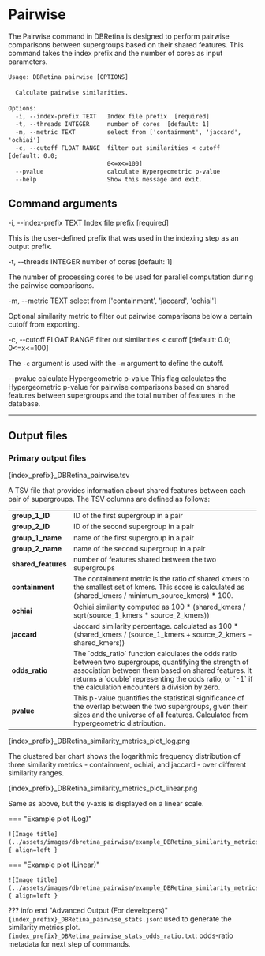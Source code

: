 # Pairwise

The Pairwise command in DBRetina is designed to perform pairwise comparisons between supergroups based on their shared features. This command takes the index prefix and the number of cores as input parameters.


```
Usage: DBRetina pairwise [OPTIONS]

  Calculate pairwise similarities.

Options:
  -i, --index-prefix TEXT   Index file prefix  [required]
  -t, --threads INTEGER     number of cores  [default: 1]
  -m, --metric TEXT         select from ['containment', 'jaccard', 'ochiai']
  -c, --cutoff FLOAT RANGE  filter out similarities < cutoff  [default: 0.0;
                            0<=x<=100]
  --pvalue                  calculate Hypergeometric p-value
  --help                    Show this message and exit.
```

## Command arguments

<span class="cmd"> -i, --index-prefix TEXT   Index file prefix  [required] </span>

This is the user-defined prefix that was used in the indexing step as an output prefix.

<span class="cmd"> -t, --threads INTEGER     number of cores  [default: 1] </span>

The number of processing cores to be used for parallel computation during the pairwise comparisons.

<span class="cmd"> -m, --metric TEXT         select from ['containment', 'jaccard', 'ochiai'] </span>

Optional similarity metric to filter out pairwise comparisons below a certain cutoff from exporting.

<span class="cmd"> -c, --cutoff FLOAT RANGE filter out similarities < cutoff  [default: 0.0; 0<=x<=100] </span>

The `-c` argument is used with the `-m` argument to define the cutoff.

<span class="cmd"> --pvalue                  calculate Hypergeometric p-value </span>
This flag calculates the Hypergeometric p-value for pairwise comparisons based on shared features between supergroups and the total number of features in the database.

---

## Output files

### Primary output files

<span class="cmd"> {index_prefix}_DBRetina_pairwise.tsv </span>

A TSV file that provides information about shared features between each pair of supergroups. The TSV columns are defined as follows:

<table>
  <tbody>
    <tr>
      <td><strong>group_1_ID</strong></td>
      <td>ID of the first supergroup in a pair</td>
    </tr>
    <tr>
      <td><strong>group_2_ID</strong></td>
      <td>ID of the second supergroup in a pair</td>
    </tr>
    <tr>
      <td><strong>group_1_name</strong></td>
      <td>name of the first supergroup in a pair</td>
    </tr>
    <tr>
      <td><strong>group_2_name</strong></td>
      <td>name of the second supergroup in a pair</td>
    </tr>
    <tr>
      <td><strong>shared_features</strong></td>
      <td>number of features shared between the two supergroups</td>
    </tr>
    <tr>
      <td><strong>containment</strong></td>
      <td>The containment metric is the ratio of shared kmers to the smallest set of kmers. This score is calculated as (shared_kmers / minimum_source_kmers) * 100.</td>
    </tr>
    <tr>
      <td><strong>ochiai</strong></td>
      <td>Ochiai similarity computed as 100 * (shared_kmers / sqrt(source_1_kmers * source_2_kmers))</td>
    </tr>
    <tr>
      <td><strong>jaccard</strong></td>
      <td>Jaccard similarity percentage. calculated as 100 * (shared_kmers / (source_1_kmers + source_2_kmers - shared_kmers))</td>
    </tr>
    <tr>
      <td><strong>odds_ratio</strong></td>
      <td>The `odds_ratio` function calculates the odds ratio between two supergroups, quantifying the strength of association between them based on shared features. It returns a `double` representing the odds ratio, or `-1` if the calculation encounters a division by zero.</td>
    </tr>
    <tr>
      <td><strong>pvalue</strong></td>
      <td>This p-value quantifies the statistical significance of the overlap between the two supergroups, given their sizes and the universe of all features. Calculated from hypergeometric distribution.</td>
    </tr>
  </tbody>
</table>


<span class="cmd"> {index_prefix}_DBRetina_similarity_metrics_plot_log.png </span>

The clustered bar chart shows the logarithmic frequency distribution of three similarity metrics - containment, ochiai, and jaccard - over different similarity ranges.

<span class="cmd"> {index_prefix}_DBRetina_similarity_metrics_plot_linear.png </span>

Same as above, but the y-axis is displayed on a linear scale.


=== "Example plot (Log)"

    ![Image title](../assets/images/dbretina_pairwise/example_DBRetina_similarity_metrics_plot_log.png){ align=left }


=== "Example plot (Linear)"

    ![Image title](../assets/images/dbretina_pairwise/example_DBRetina_similarity_metrics_plot_linear.png){ align=left }


??? info end "Advanced Output (For developers)"
    `{index_prefix}_DBRetina_pairwise_stats.json`: used to generate the similarity metrics plot.
    `{index_prefix}_DBRetina_pairwise_stats_odds_ratio.txt`: odds-ratio metadata for next step of commands.
